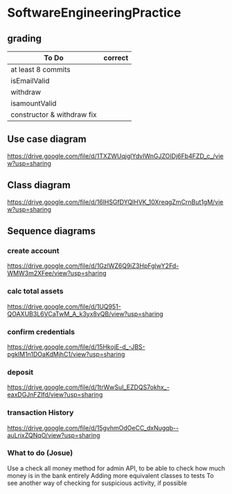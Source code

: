 # SoftwareEngineeringPractice
## grading

To Do | correct
---|---
at least 8 commits|
isEmailValid|
withdraw|
isamountValid|
constructor & withdraw fix|


## Use case diagram
https://drive.google.com/file/d/1TXZWUqjglYdvIWnGJZOIDj6Fb4FZD_c_/view?usp=sharing

## Class diagram
https://drive.google.com/file/d/16lHSGfDYQlHVK_10XreqgZmCrnBut1gM/view?usp=sharing

## Sequence diagrams
### create account
https://drive.google.com/file/d/1GzlWZ6Q9iZ3HpFglwY2Fd-WMW3m2XFee/view?usp=sharing
### calc total assets
https://drive.google.com/file/d/1UQ951-QOAXUB3L6VCaTwM_A_k3yx8vQB/view?usp=sharing
### confirm credentials
https://drive.google.com/file/d/15HkojE-d_-JBS-pgklM1n1DOaKdMjhC1/view?usp=sharing
### deposit
https://drive.google.com/file/d/1trWwSuI_EZDQS7okhx_-eaxDGJnFZIfd/view?usp=sharing
### transaction History
https://drive.google.com/file/d/15gvhmOdOeCC_dxNugqb--auLrixZQNqO/view?usp=sharing

### What to do (Josue)
Use  a check all money method for admin API, to be able to check how much money is in the bank entirely
Adding more equivalent classes to tests
To see another way of checking for suspicious activity, if possible
